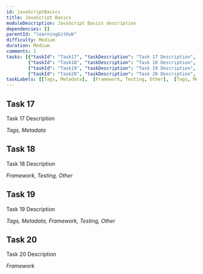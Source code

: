 ```yaml
---
id: javaScriptBasics
title: JavaScript Basics
moduleDescription: JavaScript Basics description
dependencies: []
parentId: "learningGitHub"
difficulty: Medium
duration: Medium
comments: 1
tasks: [{"taskId": "Task17", "taskDescription": "Task 17 Description", "taskLabel": "Task 17 Label" }, 
        {"taskId": "Task18", "taskDescription": "Task 18 Description", "taskLabel": "Task 18 Label" },
        {"taskId": "Task19", "taskDescription": "Task 19 Description", "taskLabel": "Task 19 Label" }, 
        {"taskId": "Task20", "taskDescription": "Task 20 Description", "taskLabel": "Task 20 Label" }]
taskLabels: [[Tags, Metadata],  [Framework, Testing, Other],  [Tags, Metadata, Framework, Testing, Other],  [Framework]]
---
```


## Task 17

Task 17 Description

*Tags, Metadata*

## Task 18

Task 18 Description

*Framework, Testing, Other*

## Task 19

Task 19 Description

*Tags, Metadata, Framework, Testing, Other*

## Task 20

Task 20 Description

*Framework*
